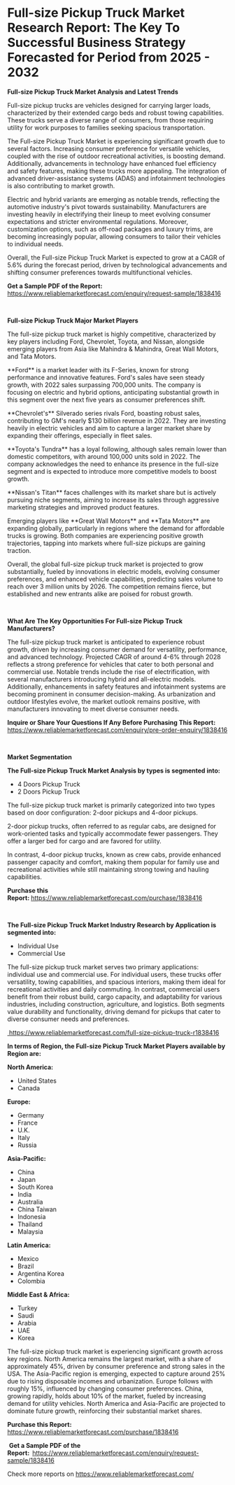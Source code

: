<p><h1>Full-size Pickup Truck Market Research Report: The Key To Successful Business Strategy Forecasted for Period from 2025 - 2032</h1></p><p><strong>Full-size Pickup Truck Market Analysis and Latest Trends</strong></p>
<p><p>Full-size pickup trucks are vehicles designed for carrying larger loads, characterized by their extended cargo beds and robust towing capabilities. These trucks serve a diverse range of consumers, from those requiring utility for work purposes to families seeking spacious transportation.</p><p>The Full-size Pickup Truck Market is experiencing significant growth due to several factors. Increasing consumer preference for versatile vehicles, coupled with the rise of outdoor recreational activities, is boosting demand. Additionally, advancements in technology have enhanced fuel efficiency and safety features, making these trucks more appealing. The integration of advanced driver-assistance systems (ADAS) and infotainment technologies is also contributing to market growth.</p><p>Electric and hybrid variants are emerging as notable trends, reflecting the automotive industry's pivot towards sustainability. Manufacturers are investing heavily in electrifying their lineup to meet evolving consumer expectations and stricter environmental regulations. Moreover, customization options, such as off-road packages and luxury trims, are becoming increasingly popular, allowing consumers to tailor their vehicles to individual needs.</p><p>Overall, the Full-size Pickup Truck Market is expected to grow at a CAGR of 5.6% during the forecast period, driven by technological advancements and shifting consumer preferences towards multifunctional vehicles.</p></p>
<p><strong>Get a Sample PDF of the Report:&nbsp;</strong> <a href="https://www.reliablemarketforecast.com/enquiry/request-sample/1838416?utm_campaign=3176&utm_medium=2&utm_source=Github&utm_content=ia&utm_term=31032025&utm_id=full-size-pickup-truck">https://www.reliablemarketforecast.com/enquiry/request-sample/1838416</a></p>
<p>&nbsp;</p>
<p><strong>Full-size Pickup Truck Major Market Players</strong></p>
<p><p>The full-size pickup truck market is highly competitive, characterized by key players including Ford, Chevrolet, Toyota, and Nissan, alongside emerging players from Asia like Mahindra & Mahindra, Great Wall Motors, and Tata Motors. </p><p>**Ford** is a market leader with its F-Series, known for strong performance and innovative features. Ford's sales have seen steady growth, with 2022 sales surpassing 700,000 units. The company is focusing on electric and hybrid options, anticipating substantial growth in this segment over the next five years as consumer preferences shift.</p><p>**Chevrolet's** Silverado series rivals Ford, boasting robust sales, contributing to GM's nearly $130 billion revenue in 2022. They are investing heavily in electric vehicles and aim to capture a larger market share by expanding their offerings, especially in fleet sales.</p><p>**Toyota's Tundra** has a loyal following, although sales remain lower than domestic competitors, with around 100,000 units sold in 2022. The company acknowledges the need to enhance its presence in the full-size segment and is expected to introduce more competitive models to boost growth.</p><p>**Nissan's Titan** faces challenges with its market share but is actively pursuing niche segments, aiming to increase its sales through aggressive marketing strategies and improved product features.</p><p>Emerging players like **Great Wall Motors** and **Tata Motors** are expanding globally, particularly in regions where the demand for affordable trucks is growing. Both companies are experiencing positive growth trajectories, tapping into markets where full-size pickups are gaining traction.</p><p>Overall, the global full-size pickup truck market is projected to grow substantially, fueled by innovations in electric models, evolving consumer preferences, and enhanced vehicle capabilities, predicting sales volume to reach over 3 million units by 2026. The competition remains fierce, but established and new entrants alike are poised for robust growth.</p></p>
<p>&nbsp;</p>
<p><strong>What Are The Key Opportunities For Full-size Pickup Truck Manufacturers?</strong></p>
<p><p>The full-size pickup truck market is anticipated to experience robust growth, driven by increasing consumer demand for versatility, performance, and advanced technology. Projected CAGR of around 4-6% through 2028 reflects a strong preference for vehicles that cater to both personal and commercial use. Notable trends include the rise of electrification, with several manufacturers introducing hybrid and all-electric models. Additionally, enhancements in safety features and infotainment systems are becoming prominent in consumer decision-making. As urbanization and outdoor lifestyles evolve, the market outlook remains positive, with manufacturers innovating to meet diverse consumer needs.</p></p>
<p><strong>Inquire or Share Your Questions If Any Before Purchasing This Report:</strong> <a href="https://www.reliablemarketforecast.com/enquiry/pre-order-enquiry/1838416?utm_campaign=3176&utm_medium=2&utm_source=Github&utm_content=ia&utm_term=31032025&utm_id=full-size-pickup-truck">https://www.reliablemarketforecast.com/enquiry/pre-order-enquiry/1838416</a></p>
<p>&nbsp;</p>
<p><strong>Market Segmentation</strong></p>
<p><strong>The Full-size Pickup Truck Market Analysis by types is segmented into:</strong></p>
<p><ul><li>4 Doors Pickup Truck</li><li>2 Doors Pickup Truck</li></ul></p>
<p><p>The full-size pickup truck market is primarily categorized into two types based on door configuration: 2-door pickups and 4-door pickups. </p><p>2-door pickup trucks, often referred to as regular cabs, are designed for work-oriented tasks and typically accommodate fewer passengers. They offer a larger bed for cargo and are favored for utility.</p><p>In contrast, 4-door pickup trucks, known as crew cabs, provide enhanced passenger capacity and comfort, making them popular for family use and recreational activities while still maintaining strong towing and hauling capabilities.</p></p>
<p><strong>Purchase this Report:&nbsp;</strong><a href="https://www.reliablemarketforecast.com/purchase/1838416?utm_campaign=3176&utm_medium=2&utm_source=Github&utm_content=ia&utm_term=31032025&utm_id=full-size-pickup-truck">https://www.reliablemarketforecast.com/purchase/1838416</a></p>
<p>&nbsp;</p>
<p><strong>The Full-size Pickup Truck Market Industry Research by Application is segmented into:</strong></p>
<p><ul><li>Individual Use</li><li>Commercial Use</li></ul></p>
<p><p>The full-size pickup truck market serves two primary applications: individual use and commercial use. For individual users, these trucks offer versatility, towing capabilities, and spacious interiors, making them ideal for recreational activities and daily commuting. In contrast, commercial users benefit from their robust build, cargo capacity, and adaptability for various industries, including construction, agriculture, and logistics. Both segments value durability and functionality, driving demand for pickups that cater to diverse consumer needs and preferences.</p></p>
<p><a href="https://www.reliablemarketforecast.com/full-size-pickup-truck-r1838416?utm_campaign=3176&utm_medium=2&utm_source=Github&utm_content=ia&utm_term=31032025&utm_id=full-size-pickup-truck">&nbsp;https://www.reliablemarketforecast.com/full-size-pickup-truck-r1838416</a></p>
<p><strong>In terms of Region, the Full-size Pickup Truck Market Players available by Region are:</strong></p>
<p>
    <p> <strong> North America: </strong>
        <ul>
            <li>United States</li>
            <li>Canada</li>
        </ul>
        </p> 
    <p> <strong> Europe: </strong>
        <ul>
            <li>Germany</li>
            <li>France</li>
            <li>U.K.</li>
            <li>Italy</li>
            <li>Russia</li>
        </ul>
        </p> 
    <p> <strong> Asia-Pacific: </strong>
        <ul>
            <li>China</li>
            <li>Japan</li>
            <li>South Korea</li>
            <li>India</li>
            <li>Australia</li>
            <li>China Taiwan</li>
            <li>Indonesia</li>
            <li>Thailand</li>
            <li>Malaysia</li>
        </ul>
        </p> 
    <p> <strong> Latin America: </strong>
        <ul>
            <li>Mexico</li>
            <li>Brazil</li>
            <li>Argentina Korea</li>
            <li>Colombia</li>
        </ul>
        </p> 
    <p> <strong> Middle East & Africa: </strong>
        <ul>
            <li>Turkey</li>
            <li>Saudi</li>
            <li>Arabia</li>
            <li>UAE</li>
            <li>Korea</li>
        </ul>
    </p>
    </p>
<p><p>The full-size pickup truck market is experiencing significant growth across key regions. North America remains the largest market, with a share of approximately 45%, driven by consumer preference and strong sales in the USA. The Asia-Pacific region is emerging, expected to capture around 25% due to rising disposable incomes and urbanization. Europe follows with roughly 15%, influenced by changing consumer preferences. China, growing rapidly, holds about 10% of the market, fueled by increasing demand for utility vehicles. North America and Asia-Pacific are projected to dominate future growth, reinforcing their substantial market shares.</p></p>
<p><strong>Purchase this Report: </strong><a href="https://www.reliablemarketforecast.com/purchase/1838416?utm_campaign=3176&utm_medium=2&utm_source=Github&utm_content=ia&utm_term=31032025&utm_id=full-size-pickup-truck">https://www.reliablemarketforecast.com/purchase/1838416</a></p>
<p>&nbsp;<strong>Get a Sample PDF of the Report:&nbsp;&nbsp;</strong><a href="https://www.reliablemarketforecast.com/enquiry/request-sample/1838416?utm_campaign=3176&utm_medium=2&utm_source=Github&utm_content=ia&utm_term=31032025&utm_id=full-size-pickup-truck">https://www.reliablemarketforecast.com/enquiry/request-sample/1838416</a></p>
<p><strong></strong></p>
<p>Check more reports on <a href="https://www.reliablemarketforecast.com/?utm_campaign=3176&utm_medium=2&utm_source=Github&utm_content=ia&utm_term=31032025&utm_id=full-size-pickup-truck">https://www.reliablemarketforecast.com/</a></p>